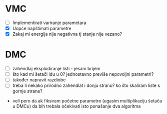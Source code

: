 # VMC

- [ ] Implementirati variranje parametara
- [x] Uopće napštimati parametre
- [x] Zakaj mi energija nije negativna tj stanje nije vezano?

# DMC

- [ ] zahendlaj eksplodiranje listi - jesam brijem
- [ ] što kad mi šetači idu u 0? jednostavno previše nepovoljni parametri?
- [ ] također napravit razdiobe
- [ ] treba li nekako prirodno zahendlat i donju stranu? ko što skaliram liste s gornje strane?

- veli pero da ak fiksiram početne parametre (ugasim multiplikaciju šetača u DMCu) da bih trebala očekivati isto ponašanje dva algoritma
